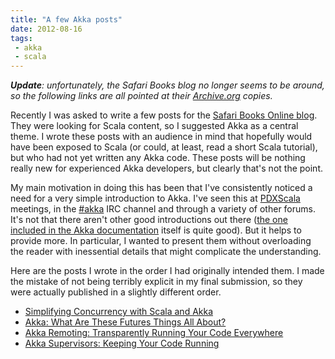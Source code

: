 ```yaml
---
title: "A few Akka posts"
date: 2012-08-16
tags: 
 - akka
 - scala
---
```

_**Update**: unfortunately, the Safari Books blog no longer seems to be around, so the following links are all pointed at their [Archive.org](https://web.archive.org) copies._

Recently I was asked to write a few posts for the [Safari Books Online blog](http://blog.safaribooksonline.com/). They were looking for Scala content, so I suggested Akka as a central theme. I wrote these posts with an audience in mind that hopefully would have been exposed to Scala (or could, at least, read a short Scala tutorial), but who had not yet written any Akka code. These posts will be nothing really new for experienced Akka developers, but clearly that's not the point.

My main motivation in doing this has been that I've consistently noticed a need for a very simple introduction to Akka. I've seen this at [PDXScala](http://pdxscala.org) meetings, in the [#akka](http://webchat.freenode.net?channels=akka) IRC channel and through a variety of other forums. It's not that there aren't other good introductions out there ([the one included in the Akka documentation](http://doc.akka.io/docs/akka/2.0.3/intro/getting-started.html) itself is quite good). But it helps to provide more. In particular, I wanted to present them without overloading the reader with inessential details that might complicate the understanding.

Here are the posts I wrote in the order I had originally intended them. I made the mistake of not being terribly explicit in my final submission, so they were actually published in a slightly different order.

* [Simplifying Concurrency with Scala and Akka](https://web.archive.org/web/20160510112224/https://www.safaribooksonline.com/blog/2012/08/15/simplifying-concurrency-with-scala-and-akka/)
* [Akka: What Are These Futures Things All About?](https://web.archive.org/web/20160510031049/https://www.safaribooksonline.com/blog/2012/08/10/akka-what-are-these-futures-things-all-about/)
* [Akka Remoting: Transparently Running Your Code Everywhere](https://web.archive.org/web/20160510051234/https://www.safaribooksonline.com/blog/2012/08/15/akka-remoting-transparently-running-your-code-everywhere/)
* [Akka Supervisors: Keeping Your Code Running](https://web.archive.org/web/20170308090119/https://www.safaribooksonline.com/blog/2012/08/10/akka-supervisors-keeping-your-code-running/)
